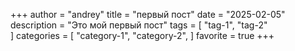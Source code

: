 +++
author = "andrey"
title = "первый пост"
date = "2025-02-05"
description = "Это мой первый пост"
tags = [
   "tag-1",
   "tag-2"	
]
categories = [
   "category-1",
   "category-2",
]
favorite = true
+++